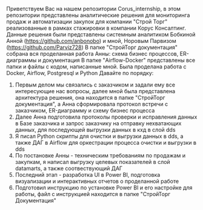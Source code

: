 Приветствуем Вас на нашем репозитории Corus_internship, в этом репозитории представлены аналитические решения для мониторинга продаж и автоматизации закупок для компании "Строй Торг" реализованные в рамках стажировки в компании Корус Консалтинг. Данные решения были представлены системным аналитиком Бобкиной Анной (https://github.com/anbonobo) и мной, Норовым Парвизом (https://github.com/Parviz728)
В папке "СтройТорг документация" собрана вся проделанная работа Анны: схема бизнес процессов, ER-диаграммы и документация
В папке "Airflow-Docker" представлены все папки и файлы с кодом, написанные мной. Была проделана работа с Docker, Airflow, Postgresql и Python
Давайте по порядку:
1. Первым делом мы связались с заказчиком и задали ему все интересующие нас вопросы, далее мной была представлена архитектура решения, она находится в папке "СтройТорг документация", а Анна сформировала протокол встречи с заказчиком, ER-диаграмму и схему бизнес процесса
2. Далее Анна подготовила протоколы проверки и исправления данных в Базе заказчика и запрос заказчику на отправку нехватающих данных, для последующей выгрузки данных в кхд в слой dds
3. Я писал Python скрипты для очистки и выгрузки данных в dds, а также ДАГ в Airflow для оркестрации процесса очистки и выгрузки в dds
4. По постановке Анны  - техническим требованиям по продажам и закупкам, я написал выгрузку целевых показателей в слой datamarts, а также соотвествующий ДАГ
5. Последний этап - разработка UI в Power BI, подготовка визуализации и интерактивных отчетов о проделанной работе
6. Подготовил инструкцию по установке Power BI и его настройке для работы, файл с инструкцией находится в папке "СтройТорг Документация"
